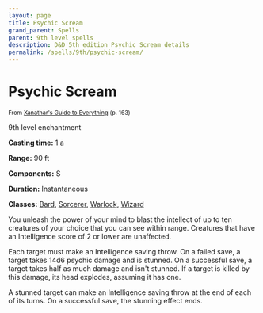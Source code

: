 ```yaml
---
layout: page
title: Psychic Scream
grand_parent: Spells
parent: 9th level spells 
description: D&D 5th edition Psychic Scream details
permalink: /spells/9th/psychic-scream/
---
```


# Psychic Scream

<small>From <a target="_blank" href="https://dnd.wizards.com/products/tabletop-games/rpg-products/xanathars-guide-everything">Xanathar's Guide to Everything</a> (p. 163)</small>

9th level enchantment

**Casting time:** 1 a

**Range:** 90 ft

**Components:** S 

**Duration:** Instantaneous

**Classes:** [Bard](/classes/bard/), [Sorcerer](/classes/sorcerer/), [Warlock](/classes/warlock/), [Wizard](/classes/wizard/)

You unleash the power of your mind to blast the intellect of up to ten creatures of your choice that you can see within range. Creatures that have an Intelligence score of 2 or lower are unaffected.

   Each target must make an Intelligence saving throw. On a failed save, a target takes 14d6 psychic damage and is stunned. On a successful save, a target takes half as much damage and isn't stunned. If a target is killed by this damage, its head explodes, assuming it has one.

   A stunned target can make an Intelligence saving throw at the end of each of its turns. On a successful save, the stunning effect ends.